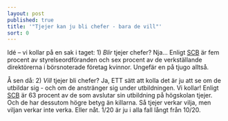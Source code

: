 ```yaml
---
layout: post
published: true
title: '"Tjejer kan ju bli chefer - bara de vill"'
sort: 0
---
```




Idé – vi kollar på en sak i taget: 1) _Blir_ tjejer chefer? Nja... Enligt [SCB](http://www.scb.se/Statistik/_Publikationer/LE0201_2015B16_BR_X10BR1601.pdf "På tal om Kvinnor och Män s. 98") är fem procent av styrelseordföranden och sex procent av de verkställande direktörerna i börsnoterade företag kvinnor. Ungefär en på tjugo alltså. 

Å sen då: 2) _Vill_ tjejer bli chefer? Ja, ETT sätt att kolla det är ju att se om de utbildar sig - och om de anstränger sig under utbildningen. Vi kollar! Enligt [SCB](http://www.scb.se/Statistik/_Publikationer/LE0201_2015B16_BR_X10BR1601.pdf "På tal om Kvinnor och Män") är 63 procent av de som avslutar sin utbildning på högskolan tjejer. Och de har dessutom högre betyg än killarna. Så tjejer verkar vilja, men viljan verkar inte verka. Eller nåt. 1/20 är ju i alla fall långt från 10/20.

